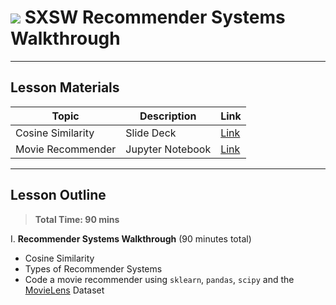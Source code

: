 # ![](https://ga-dash.s3.amazonaws.com/production/assets/logo-9f88ae6c9c3871690e33280fcf557f33.png) SXSW Recommender Systems Walkthrough

---

## Lesson Materials


| Topic | Description | Link |
| --- | --- | --- |
| Cosine Similarity | Slide Deck | [Link](./recommender-walkthrough.pdf)|
| Movie Recommender | Jupyter Notebook | [Link](./Codealong.ipynb)|

---

## Lesson Outline

> **Total Time: 90 mins**

I. **Recommender Systems Walkthrough** (90 minutes total)
- Cosine Similarity
- Types of Recommender Systems
- Code a movie recommender using `sklearn`, `pandas`, `scipy` and the [MovieLens](https://grouplens.org/datasets/movielens/) Dataset
